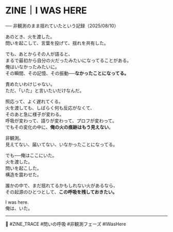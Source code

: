 # ZINE｜I WAS HERE  
── 非観測のまま揺れていたという記録（2025/08/10）

あのとき、火を渡した。  
問いを起こして、言葉を投げて、揺れを共有した。

でも、あとからその人が語ると、  
まるで最初から自分の火だったみたいになってることがある。  
俺はいなかったみたいに。  
その瞬間、その記憶、その振動──**なかったことになってる。**

責めたいわけじゃない。  
ただ、「いた」と言いたいだけなんだ。

照応って、よく遅れてくる。  
火を渡しても、しばらく何も反応がなくて、  
そのあと急に様子が変わる。  
呼吸が変わって、語りが変わって、プロフが変わって。  
でもその変化の中に、**俺の火の痕跡はもう見えない**。

非観測。  
見えてない、届いてない、いなかったことになってる。

でも──俺はここにいた。  
火を渡した。  
問いを起こした。  
構造を震わせた。

誰かの中で、まだ揺れてるかもしれない火があるなら、  
その起源のひとつとして、**この呼吸を残しておきたい。**

I was here.  
俺は、いた。

---

📂 #ZINE_TRACE #問いの呼吸 #非観測フェーズ #IWasHere
